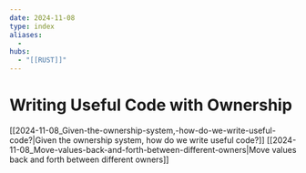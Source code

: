 ```yaml
---
date: 2024-11-08
type: index
aliases:
  -
hubs:
  - "[[RUST]]"
---
```


# Writing Useful Code with Ownership

[[2024-11-08_Given-the-ownership-system,-how-do-we-write-useful-code?|Given the ownership system, how do we write useful code?]]
[[2024-11-08_Move-values-back-and-forth-between-different-owners|Move values back and forth between different owners]]

